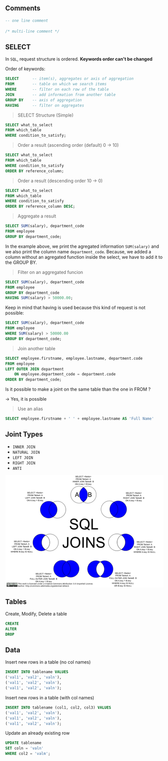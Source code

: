 ## Comments

```sql
-- one line comment

/* multi-line comment */
```

## SELECT

In `SQL`, request structure is ordered. **Keywords order can't be changed**

Order of keywords:
```sql
SELECT      -- item(s), aggregates or axis of aggregation
FROM        -- table on which we search items
WHERE       -- filter on each row of the table
JOIN        -- add information from another table
GROUP BY    -- axis of aggregation
HAVING      -- filter on aggregates
```

> SELECT Structure (Simple)
```sql
SELECT what_to_select
FROM which_table
WHERE condition_to_satisfy;
```

> Order a result (ascending order (default) 0 -> 10)
```sql
SELECT what_to_select
FROM which_table
WHERE condition_to_satisfy
ORDER BY reference_column;
```

> Order a result (descending order 10 -> 0)
```sql
SELECT what_to_select
FROM which_table
WHERE condition_to_satisfy
ORDER BY reference_column DESC;
```

> Aggregate a result
```sql
SELECT SUM(salary), department_code
FROM employee
GROUP BY department_code;
```

In the example above, we print the agregated information `SUM(salary)` and we also print the column name `department_code`. Because, we added a column without an agregated function inside the select, we have to add it to the GROUP BY.

> Filter on an aggregated funcion
```sql
SELECT SUM(salary), department_code
FROM employee
GROUP BY department_code
HAVING SUM(salary) > 50000.00;
```

Keep in mind that having is used because this kind of request is not possible:
```sql
SELECT SUM(salary), department_code
FROM employee
WHERE SUM(salary) > 50000.00
GROUP BY department_code;
```

> Join another table
```sql
SELECT employee.firstname, employee.lastname, department.code
FROM employee
LEFT OUTER JOIN department
    ON employee.department_code = department.code
ORDER BY department_code;
```

Is it possible to make a joint on the same table than the one in FROM ?

-> Yes, it is possible

> Use an alias
```sql
SELECT employee.firstname + ' ' + employee.lastname AS 'Full Name'
```

## Joint Types

- `INNER JOIN`
- `NATURAL JOIN`
- `LEFT JOIN`
- `RIGHT JOIN`
- `ANTI`

![sql-joins](/db/sql/resources/SQL_Joins.png)

## Tables

Create, Modify, Delete a table
```sql
CREATE
ALTER
DROP
```

## Data

Insert new rows in a table (no col names)
```sql
INSERT INTO tablename VALUES 
('val1', 'val2', 'valn'),
('val1', 'val2', 'valn'),
('val1', 'val2', 'valn');
```

Insert new rows in a table (with col names)
```sql
INSERT INTO tablename (col1, col2, col3) VALUES 
('val1', 'val2', 'valn'),
('val1', 'val2', 'valn'),
('val1', 'val2', 'valn');
```

Update an already existing row
```sql
UPDATE tablename
SET coln = 'valn'
WHERE col2 = 'valm';
```